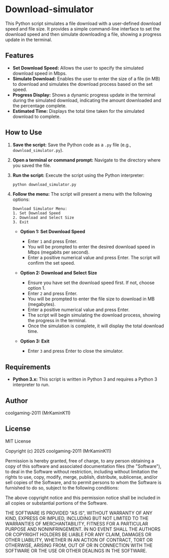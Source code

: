 # Download-simulator

This Python script simulates a file download with a user-defined download speed and file size. It provides a simple command-line interface to set the download speed and then simulate downloading a file, showing a progress update in the terminal.

## Features

* **Set Download Speed:** Allows the user to specify the simulated download speed in Mbps.
* **Simulate Download:** Enables the user to enter the size of a file (in MB) to download and simulates the download process based on the set speed.
* **Progress Display:** Shows a dynamic progress update in the terminal during the simulated download, indicating the amount downloaded and the percentage complete.
* **Estimated Time:** Displays the total time taken for the simulated download to complete.

## How to Use

1.  **Save the script:** Save the Python code as a `.py` file (e.g., `download_simulator.py`).

2.  **Open a terminal or command prompt:** Navigate to the directory where you saved the file.

3.  **Run the script:** Execute the script using the Python interpreter:
    ```bash
    python download_simulator.py
    ```

4.  **Follow the menu:** The script will present a menu with the following options:
    ```
    Download Simulator Menu:
    1. Set Download Speed
    2. Download and Select Size
    3. Exit
    ```

    * **Option 1: Set Download Speed**
        * Enter `1` and press Enter.
        * You will be prompted to enter the desired download speed in Mbps (megabits per second).
        * Enter a positive numerical value and press Enter. The script will confirm the set speed.

    * **Option 2: Download and Select Size**
        * Ensure you have set the download speed first. If not, choose option 1.
        * Enter `2` and press Enter.
        * You will be prompted to enter the file size to download in MB (megabytes).
        * Enter a positive numerical value and press Enter.
        * The script will begin simulating the download process, showing the progress in the terminal.
        * Once the simulation is complete, it will display the total download time.

    * **Option 3: Exit**
        * Enter `3` and press Enter to close the simulator.

## Requirements

* **Python 3.x:** This script is written in Python 3 and requires a Python 3 interpreter to run.

## Author

coolgaming-2011 (MrKaminK11)

## License

MIT License

Copyright (c) 2025 coolgaming-2011 (MrKaminK11)

Permission is hereby granted, free of charge, to any person obtaining a copy
of this software and associated documentation files (the "Software"), to deal
in the Software without restriction, including without limitation the rights
to use, copy, modify, merge, publish, distribute, sublicense, and/or sell
copies of the Software, and to permit persons to whom the Software is
furnished to do so, subject to the following conditions:

The above copyright notice and this permission notice shall be included in all
copies or substantial portions of the Software.

THE SOFTWARE IS PROVIDED "AS IS", WITHOUT WARRANTY OF ANY KIND, EXPRESS OR
IMPLIED, INCLUDING BUT NOT LIMITED TO THE WARRANTIES OF MERCHANTABILITY,
FITNESS FOR A PARTICULAR PURPOSE AND NONINFRINGEMENT. IN NO EVENT SHALL THE
AUTHORS OR COPYRIGHT HOLDERS BE LIABLE FOR ANY CLAIM, DAMAGES OR OTHER
LIABILITY, WHETHER IN AN ACTION OF CONTRACT, TORT OR OTHERWISE, ARISING FROM,
OUT OF OR IN CONNECTION WITH THE SOFTWARE OR THE USE OR OTHER DEALINGS IN THE
SOFTWARE.
